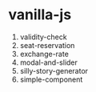 # vanilla-js

1. validity-check
2. seat-reservation
3. exchange-rate
4. modal-and-slider
5. silly-story-generator
6. simple-component